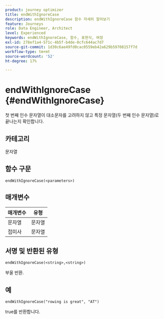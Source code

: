 ```yaml
---
product: journey optimizer
title: endWithIgnoreCase
description: endWithIgnoreCase 함수 자세히 알아보기
feature: Journeys
role: Data Engineer, Architect
level: Experienced
keywords: endWithIgnoreCase, 함수, 표현식, 여정
exl-id: 278ef1a4-571c-4b5f-b4de-0cfc644ac7d7
source-git-commit: 1d30c6ae49fd0cac0559eb42a629b59708157f7d
workflow-type: tm+mt
source-wordcount: '52'
ht-degree: 17%

---
```


# endWithIgnoreCase {#endWithIgnoreCase}

첫 번째 인수 문자열이 대소문자를 고려하지 않고 특정 문자열(두 번째 인수 문자열)로 끝나는지 확인합니다.

## 카테고리

문자열

## 함수 구문

`endWithIgnoreCase(<parameters>)`

## 매개변수

| 매개변수 | 유형 |
|-----------|------------------|
| 문자열 | 문자열 |
| 접미사 | 문자열 |

## 서명 및 반환된 유형

`endWithIgnoreCase(<string>,<string>)`

부울 반환.

## 예

`endWithIgnoreCase("rowing is great", "AT")`

true를 반환합니다.
